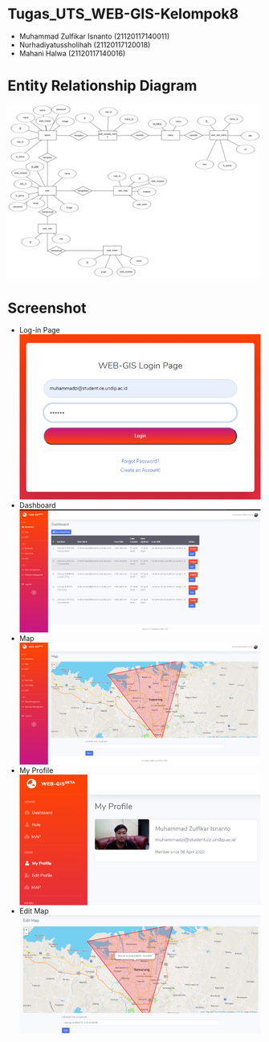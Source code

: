 # Tugas_UTS_WEB-GIS-Kelompok8

- Muhammad Zulfikar Isnanto (21120117140011)
- Nurhadiyatussholihah (21120117120018)
- Mahani Halwa (21120117140016)

# Entity Relationship Diagram

![Gambar1](https://github.com/isnantozul/Web-Gis-Kelompok8/blob/master/ERD_WebGis_Kelompok8.png)

# Screenshot

- Log-in Page
![Gambar2](https://github.com/isnantozul/Web-Gis-Kelompok8/blob/master/Screenshot/webgis1.png)
- Dashboard
![Gambar3](https://github.com/isnantozul/Web-Gis-Kelompok8/blob/master/Screenshot/webgis2.png)
- Map
![Gambar4](https://github.com/isnantozul/Web-Gis-Kelompok8/blob/master/Screenshot/webgis3.png)
- My Profile
![Gambar5](https://github.com/isnantozul/Web-Gis-Kelompok8/blob/master/Screenshot/webgis4.png)
- Edit Map
![Gambar6](https://github.com/isnantozul/Web-Gis-Kelompok8/blob/master/Screenshot/webgis5.png)
